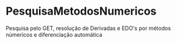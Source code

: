 # PesquisaMetodosNumericos
Pesquisa pelo GET, resolução de Derivadas e EDO's por métodos númericos e diferenciação automática

